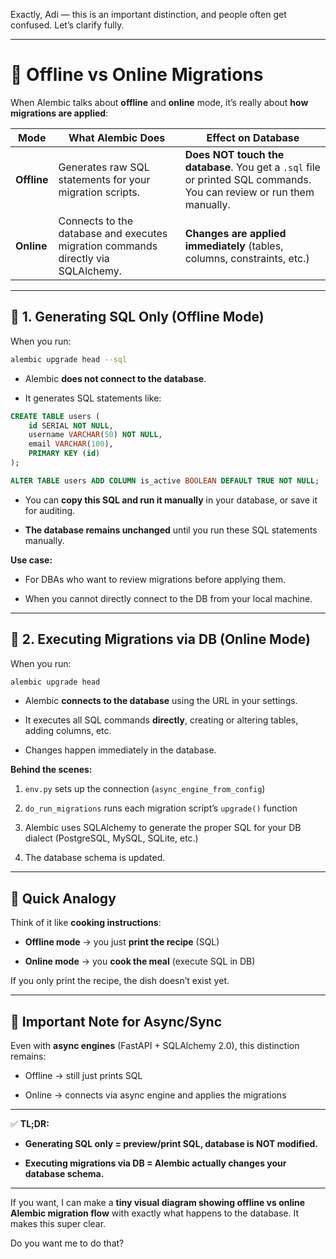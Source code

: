 Exactly, Adi — this is an important distinction, and people often get confused. Let’s clarify fully.

---

# 🧱 Offline vs Online Migrations

When Alembic talks about **offline** and **online** mode, it’s really about **how migrations are applied**:

|Mode|What Alembic Does|Effect on Database|
|---|---|---|
|**Offline**|Generates raw SQL statements for your migration scripts.|**Does NOT touch the database**. You get a `.sql` file or printed SQL commands. You can review or run them manually.|
|**Online**|Connects to the database and executes migration commands directly via SQLAlchemy.|**Changes are applied immediately** (tables, columns, constraints, etc.)|

---

## 🔹 1. Generating SQL Only (Offline Mode)

When you run:

```bash
alembic upgrade head --sql
```

- Alembic **does not connect to the database**.
    
- It generates SQL statements like:
    

```sql
CREATE TABLE users (
    id SERIAL NOT NULL,
    username VARCHAR(50) NOT NULL,
    email VARCHAR(100),
    PRIMARY KEY (id)
);

ALTER TABLE users ADD COLUMN is_active BOOLEAN DEFAULT TRUE NOT NULL;
```

- You can **copy this SQL and run it manually** in your database, or save it for auditing.
    
- **The database remains unchanged** until you run these SQL statements manually.
    

**Use case:**

- For DBAs who want to review migrations before applying them.
    
- When you cannot directly connect to the DB from your local machine.
    

---

## 🔹 2. Executing Migrations via DB (Online Mode)

When you run:

```bash
alembic upgrade head
```

- Alembic **connects to the database** using the URL in your settings.
    
- It executes all SQL commands **directly**, creating or altering tables, adding columns, etc.
    
- Changes happen immediately in the database.
    

**Behind the scenes:**

1. `env.py` sets up the connection (`async_engine_from_config`)
    
2. `do_run_migrations` runs each migration script’s `upgrade()` function
    
3. Alembic uses SQLAlchemy to generate the proper SQL for your DB dialect (PostgreSQL, MySQL, SQLite, etc.)
    
4. The database schema is updated.
    

---

## 🔹 Quick Analogy

Think of it like **cooking instructions**:

- **Offline mode** → you just **print the recipe** (SQL)
    
- **Online mode** → you **cook the meal** (execute SQL in DB)
    

If you only print the recipe, the dish doesn’t exist yet.

---

## 🔹 Important Note for Async/Sync

Even with **async engines** (FastAPI + SQLAlchemy 2.0), this distinction remains:

- Offline → still just prints SQL
    
- Online → connects via async engine and applies the migrations
    

---

✅ **TL;DR:**

- **Generating SQL only = preview/print SQL, database is NOT modified.**
    
- **Executing migrations via DB = Alembic actually changes your database schema.**
    

---

If you want, I can make a **tiny visual diagram showing offline vs online Alembic migration flow** with exactly what happens to the database. It makes this super clear.

Do you want me to do that?
